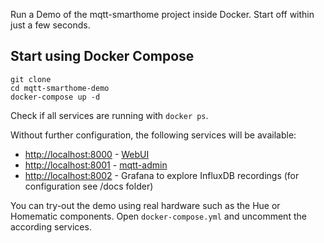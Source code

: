 Run a Demo of the mqtt-smarthome project inside Docker. Start off within just a few seconds.

## Start using Docker Compose

    git clone 
    cd mqtt-smarthome-demo
    docker-compose up -d

Check if all services are running with `docker ps`.

Without further configuration, the following services will be available:

- [http://localhost:8000](http://localhost:8000) - [WebUI](https://github.com/dersimn/mqtt-smarthome-webui)
- [http://localhost:8001](http://localhost:8001) - [mqtt-admin](https://github.com/dersimn/mqtt-admin)
- [http://localhost:8002](http://localhost:8002) - Grafana to explore InfluxDB recordings (for configuration see /docs folder)

You can try-out the demo using real hardware such as the Hue or Homematic components. Open `docker-compose.yml` and uncomment the according services.
